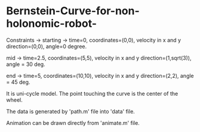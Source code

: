 # Bernstein-Curve-for-non-holonomic-robot-


Constraints ->
starting -> time=0, coordinates=(0,0), velocity in x and y direction=(0,0), angle=0 degree.

mid -> time=2.5, coordinates=(5,5), velocity in x and y direction=(1,sqrt(3)), angle = 30 deg.

end -> time=5, coordinates=(10,10), velocity in x and y direction=(2,2), angle = 45 deg.

It is uni-cycle model. The point touching the curve is the center of the wheel.

The data is generated by 'path.m' file into 'data' file.

Animation can be drawn directly from 'animate.m' file.
